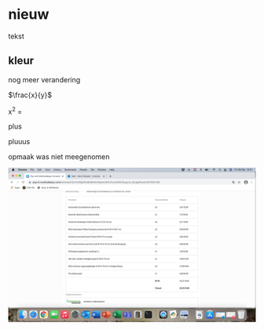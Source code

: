 # nieuw

tekst

## kleur


nog meer verandering


$\frac{x}{y}$ 


x<sup>2</sup> = 

plus

pluuus

opmaak was niet meegenomen

![Pic](./test.png)

